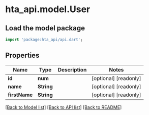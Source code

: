 # hta_api.model.User

## Load the model package
```dart
import 'package:hta_api/api.dart';
```

## Properties
Name | Type | Description | Notes
------------ | ------------- | ------------- | -------------
**id** | **num** |  | [optional] [readonly] 
**name** | **String** |  | [optional] [readonly] 
**firstName** | **String** |  | [optional] [readonly] 

[[Back to Model list]](../README.md#documentation-for-models) [[Back to API list]](../README.md#documentation-for-api-endpoints) [[Back to README]](../README.md)


